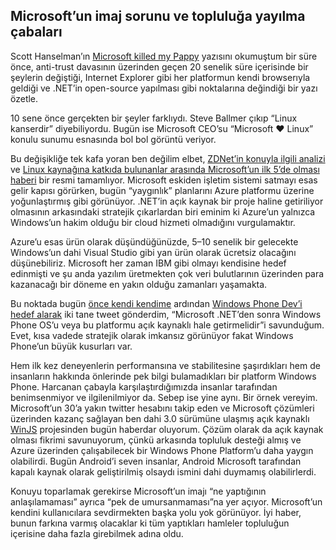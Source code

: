 ## Microsoft’un imaj sorunu ve topluluğa yayılma çabaları

Scott Hanselman’ın [Microsoft killed my Pappy](http://www.hanselman.com/blog/microsoftkilledmypappy.aspx) yazısını okumuştum bir süre önce, anti-trust davasının üzerinden geçen 20 senelik süre içerisinde bir şeylerin değiştiği, Internet Explorer gibi her platformun kendi browserıyla geldiği ve .NET’in open-source yapılması gibi noktalarına değindiği bir yazı özetle.

10 sene önce gerçekten bir şeyler farklıydı. Steve Ballmer çıkıp “Linux kanserdir” diyebiliyordu. Bugün ise Microsoft CEO’su “Microsoft ❤ Linux” konulu sunumu esnasında bol bol görüntü veriyor.

Bu değişikliğe tek kafa yoran ben değilim elbet, [ZDNet’in konuyla ilgili analizi](http://www.zdnet.com/why-microsoft-loves-linux-7000035218/) ve [Linux kaynağına katkıda bulunanlar arasında Microsoft’un ilk 5’de olması haberi](http://www.zdnet.com/blog/open-source/top-five-linux-contributor-microsoft/9254) bir resmi tamamlıyor. Microsoft eskiden işletim sistemi satmayı esas gelir kapısı görürken, bugün “yaygınlık” planlarını Azure platformu üzerine yoğunlaştırmış gibi görünüyor. .NET’in açık kaynak bir proje haline getiriliyor olmasının arkasındaki stratejik çıkarlardan biri eminim ki Azure’un yalnızca Windows’un hakim olduğu bir cloud hizmeti olmadığını vurgulamaktır.

Azure’u esas ürün olarak düşündüğünüzde, 5–10 senelik bir gelecekte Windows’un dahi Visual Studio gibi yan ürün olarak ücretsiz olacağını düşünebiliriz. Microsoft her zaman IBM gibi olmayı kendisine hedef edinmişti ve şu anda yazılım üretmekten çok veri bulutlarının üzerinden para kazanacağı bir döneme en yakın olduğu zamanları yaşamakta.

Bu noktada bugün [önce kendi kendime](https://twitter.com/eserozvataf/status/535721572590702593) ardından [Windows Phone Dev’i hedef alarak](https://twitter.com/eserozvataf/status/535723292246962176) iki tane tweet gönderdim, “Microsoft .NET’den sonra Windows Phone OS’u veya bu platformu açık kaynaklı hale getirmelidir”i savunduğum. Evet, kısa vadede stratejik olarak imkansız görünüyor fakat Windows Phone’un büyük kusurları var.

Hem ilk kez deneyenlerin performansına ve stabilitesine şaşırdıkları hem de insanların hakkında önlerinde pek bilgi bulamadıkları bir platform Windows Phone. Harcanan çabayla karşılaştırdığımızda insanlar tarafından benimsenmiyor ve ilgilenilmiyor da. Sebep ise yine aynı. Bir örnek vereyim. Microsoft’un 30’a yakın twitter hesabını takip eden ve Microsoft çözümleri üzerinden kazanç sağlayan ben dahi 3.0 sürümüne ulaşmış açık kaynaklı [WinJS](http://try.buildwinjs.com/) projesinden bugün haberdar oluyorum. Çözüm olarak da açık kaynak olması fikrimi savunuyorum, çünkü arkasında topluluk desteği almış ve Azure üzerinden çalışabilecek bir Windows Phone Platform’u daha yaygın olabilirdi. Bugün Android’i seven insanlar, Android Microsoft tarafından kapalı kaynak olarak geliştirilmiş olsaydı ismini dahi duymamış olabilirlerdi.

Konuyu toparlamak gerekirse Microsoft’un imajı “ne yaptığının anlaşılamaması” ayrıca “pek de umursanmaması”na yer açıyor. Microsoft’un kendini kullanıcılara sevdirmekten başka yolu yok görünüyor. İyi haber, bunun farkına varmış olacaklar ki tüm yaptıkları hamleler topluluğun içerisine daha fazla girebilmek adına oldu.